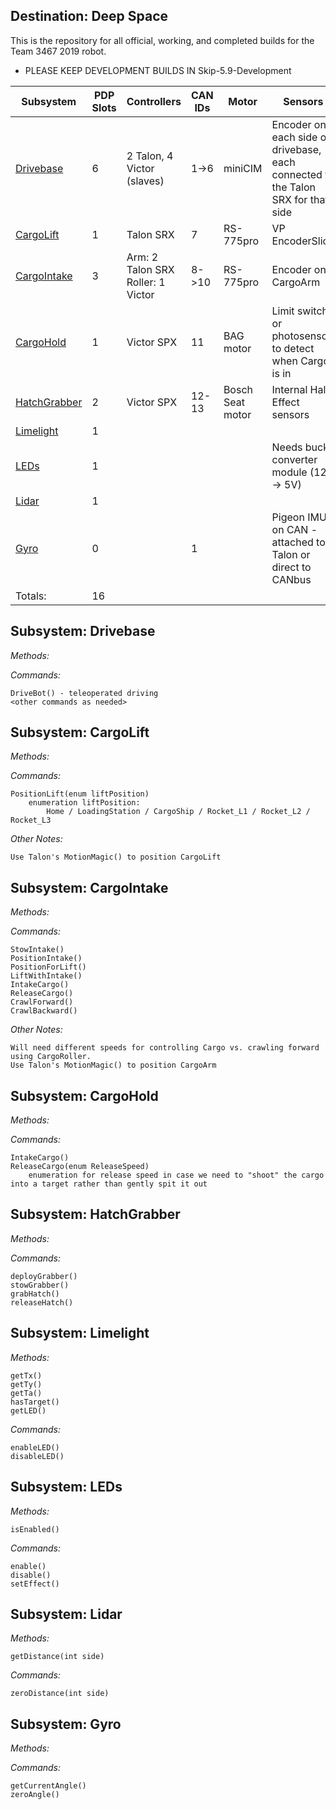 ## Destination: Deep Space

This is the repository for all official, working, and completed builds for the Team 3467 2019 robot.

* PLEASE KEEP DEVELOPMENT BUILDS IN Skip-5.9-Development

|Subsystem|PDP Slots|Controllers|CAN IDs| Motor|Sensors|
|---------|---------|-----------|-------|------|-------|
|[Drivebase](#subsystem-drivebase)|6|2 Talon, 4 Victor (slaves)|1->6|miniCIM|Encoder on each side of drivebase, each connected to the Talon SRX for that side |
|[CargoLift](#subsystem-cargolift)|1|Talon SRX|7|RS-775pro|VP EncoderSlice|
|[CargoIntake](#subsystem-cargointake)|3|Arm: 2 Talon SRX Roller: 1 Victor|8->10|RS-775pro|Encoder on CargoArm|
|[CargoHold](#subsystem-cargohold)|1|Victor SPX|11|BAG motor|Limit switch or photosensor to detect when Cargo is in|
|[HatchGrabber](#subsystem-hatchgrabber)|2|Victor SPX|12-13|Bosch Seat motor|Internal Hall Effect sensors
|[Limelight](#subsystem-limelight)|1|||||
|[LEDs](#subsystem-leds)|1||||    Needs buck converter module (12V -> 5V)
|[Lidar](#subsystem-lidar)|1|||||               1
|[Gyro](#subsystem-gyro)|0||1||Pigeon IMU on CAN - attached to Talon or direct to CANbus|               1
|Totals:|16||||

## Subsystem: Drivebase

*Methods:*

*Commands:*

    DriveBot() - teleoperated driving
    <other commands as needed>

## Subsystem: CargoLift

*Methods:*

*Commands:*

    PositionLift(enum liftPosition)
        enumeration liftPosition:
            Home / LoadingStation / CargoShip / Rocket_L1 / Rocket_L2 / Rocket_L3
*Other Notes:*

    Use Talon's MotionMagic() to position CargoLift


## Subsystem: CargoIntake

*Methods:*

*Commands:*

    StowIntake()
    PositionIntake()
    PositionForLift()
    LiftWithIntake()
    IntakeCargo()
    ReleaseCargo()
    CrawlForward()
    CrawlBackward()

*Other Notes:*

    Will need different speeds for controlling Cargo vs. crawling forward using CargoRoller.
    Use Talon's MotionMagic() to position CargoArm

## Subsystem: CargoHold

*Methods:*

*Commands:*

    IntakeCargo()
    ReleaseCargo(enum ReleaseSpeed)
        enumeration for release speed in case we need to "shoot" the cargo into a target rather than gently spit it out

## Subsystem: HatchGrabber

*Methods:*

*Commands:*

    deployGrabber()
    stowGrabber()
    grabHatch()
    releaseHatch()

## Subsystem: Limelight

*Methods:*

    getTx()
    getTy()
    getTa()
    hasTarget()
    getLED()

*Commands:*

    enableLED()
    disableLED()


## Subsystem: LEDs

*Methods:*

    isEnabled()

*Commands:*

    enable()
    disable()
    setEffect()


## Subsystem: Lidar

*Methods:*

    getDistance(int side)

*Commands:*

    zeroDistance(int side)


## Subsystem: Gyro

*Methods:*
    
*Commands:*

    getCurrentAngle()
    zeroAngle()
